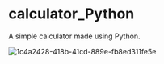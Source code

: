 # calculator_Python
A simple calculator made using Python. 

![1c4a2428-418b-41cd-889e-fb8ed311fe5e](https://github.com/user-attachments/assets/0dac91dc-37b0-4a9e-88ff-4e32d2e947ce)
